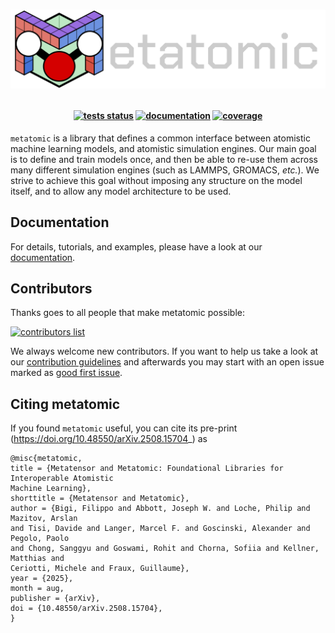 <h1>
<p align="center">
    <img src="https://raw.githubusercontent.com/metatensor/metatomic/refs/heads/main/docs/static/images/metatomic-horizontal-dark.png" alt="Metatomic logo" width="600"/>
</p>
</h1>

<h4 align="center">

[![tests status](https://img.shields.io/github/checks-status/metatensor/metatomic/main)](https://github.com/metatensor/metatomic/actions?query=branch%3Amain)
[![documentation](https://img.shields.io/badge/📚_documentation-latest-sucess)](https://docs.metatensor.org/metatomic/)
[![coverage](https://codecov.io/gh/metatensor/metatomic/branch/main/graph/badge.svg)](https://codecov.io/gh/metatensor/metatomic)
</h4>


``metatomic`` is a library that defines a common interface between atomistic
machine learning models, and atomistic simulation engines. Our main goal is to
define and train models once, and then be able to re-use them across many
different simulation engines (such as LAMMPS, GROMACS, *etc.*). We strive to
achieve this goal without imposing any structure on the model itself, and to
allow any model architecture to be used.


## Documentation

For details, tutorials, and examples, please have a look at our
[documentation](https://docs.metatensor.org/metatomic/).


## Contributors

Thanks goes to all people that make metatomic possible:

[![contributors list](https://contrib.rocks/image?repo=metatensor/metatomic)](https://github.com/metatensor/metatomic/graphs/contributors)

We always welcome new contributors. If you want to help us take a look at our
[contribution guidelines](CONTRIBUTING.rst) and afterwards you may start with an
open issue marked as [good first
issue](https://github.com/metatensor/metatomic/issues?q=is%3Aissue+is%3Aopen+label%3A%22good+first+issue%22).


## Citing metatomic

If you found ``metatomic`` useful, you can cite its pre-print
(<https://doi.org/10.48550/arXiv.2508.15704>_) as

```
@misc{metatomic,
title = {Metatensor and Metatomic: Foundational Libraries for Interoperable Atomistic
Machine Learning},
shorttitle = {Metatensor and Metatomic},
author = {Bigi, Filippo and Abbott, Joseph W. and Loche, Philip and Mazitov, Arslan
and Tisi, Davide and Langer, Marcel F. and Goscinski, Alexander and Pegolo, Paolo
and Chong, Sanggyu and Goswami, Rohit and Chorna, Sofiia and Kellner, Matthias and
Ceriotti, Michele and Fraux, Guillaume},
year = {2025},
month = aug,
publisher = {arXiv},
doi = {10.48550/arXiv.2508.15704},
}
```
